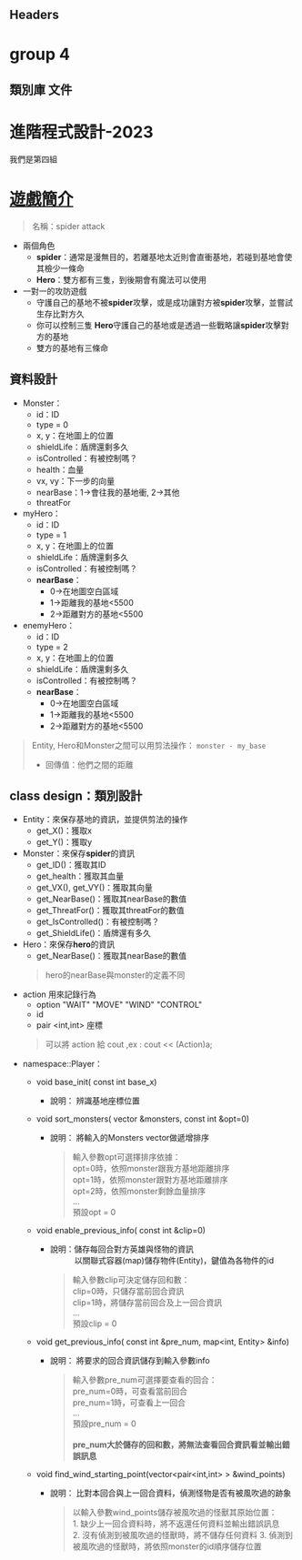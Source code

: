 
## Headers
# group 4
## 類別庫 文件
# 進階程式設計-2023
我們是第四組
# [遊戲簡介]( https://www.codingame.com/multiplayer/bot-programming/spring-challenge-2022)
> 名稱：spider attack
* 兩個角色
	* **spider**：通常是漫無目的，若離基地太近則會直衝基地，若碰到基地會使其檢少一條命
	* **Hero**：雙方都有三隻，到後期會有魔法可以使用
* 一對一的攻防遊戲
	* 守護自己的基地不被**spider**攻擊，或是成功讓對方被**spider**攻擊，並嘗試生存比對方久
	* 你可以控制三隻 **Hero**守護自己的基地或是透過一些戰略讓**spider**攻擊對方的基地
	* 雙方的基地有三條命
	
## 資料設計
* Monster：
	* id：ID
	* type = 0
	* x, y：在地圖上的位置
	* shieldLife：盾牌還剩多久
	* isControlled：有被控制嗎？
	* health：血量
	* vx, vy：下一步的向量
	* nearBase：1&rarr;會往我的基地衝, 2&rarr;其他
	* threatFor
* myHero：
	* id：ID
	* type = 1
	* x, y：在地圖上的位置
	* shieldLife：盾牌還剩多久
	* isControlled：有被控制嗎？
	* **nearBase**：
		* 0&rarr;在地圖空白區域
		* 1&rarr;距離我的基地<5500
		* 2&rarr;距離對方的基地<5500
* enemyHero：
	* id：ID
	* type = 2
	* x, y：在地圖上的位置
	* shieldLife：盾牌還剩多久
	* isControlled：有被控制嗎？
	* **nearBase**：
		* 0&rarr;在地圖空白區域
		* 1&rarr;距離我的基地<5500
		* 2&rarr;距離對方的基地<5500
		
> Entity, Hero和Monster之間可以用剪法操作：
> `monster - my_base `
> * 回傳值：他們之間的距離

## class design：類別設計

* Entity：來保存基地的資訊，並提供剪法的操作
	* get_X()：獲取x
	* get_Y()：獲取y
* Monster：來保存**spider**的資訊
	* get_ID()：獲取其ID
	* get_health：獲取其血量
	* get_VX(), get_VY()：獲取其向量
	* get_NearBase()：獲取其nearBase的數值
	* get_ThreatFor()：獲取其threatFor的數值
 	* get_IsControlled()：有被控制嗎？
 	* get_ShieldLife()：盾牌還有多久
* Hero：來保存**hero**的資訊
	* get_NearBase()：獲取其nearBase的數值
	> hero的nearBase與monster的定義不同
* action 用來記錄行為
	* option "WAIT" "MOVE" "WIND" "CONTROL"
	* id
	* pair <int,int> 座標
	> 可以將 action 給 cout ,ex : cout << (Action)a;
* namespace::Player：
	* void base_init( const int base_x)

        * 說明：
            辨識基地座標位置
  
    * void sort_monsters( vector<Monsters> &monsters, const int &opt=0)

        * 說明：
            將輸入的Monsters vector做遞增排序

			> 輸入參數opt可選擇排序依據：  
					opt=0時，依照monster跟我方基地距離排序  
					opt=1時，依照monster跟對方基地距離排序  
					opt=2時，依照monster剩餘血量排序  
					...  
				預設opt = 0

    * void enable_previous_info( const int &clip=0)
        * 說明：儲存每回合對方英雄與怪物的資訊  
    &emsp;&emsp;&ensp;&nbsp;  以關聯式容器(map)儲存物件(Entity)，鍵值為各物件的id
        
			> 輸入參數clip可決定儲存回和數：  
					clip=0時，只儲存當前回合資訊  
					clip=1時，將儲存當前回合及上一回合資訊  
					...  
				預設clip = 0
    * void get_previous_info( const int &pre_num, map<int, Entity> &info)

        * 說明：
            將要求的回合資訊儲存到輸入參數info
            
			> 輸入參數pre_num可選擇要查看的回合：  
					pre_num=0時，可查看當前回合  
					pre_num=1時，可查看上一回合  
					...   
				預設pre_num = 0  
&emsp;&emsp;  
**pre_num大於儲存的回和數，將無法查看回合資訊看並輸出錯誤訊息**

	* void find_wind_starting_point(vector<pair<int,int> > &wind_points)

		* 說明：
			比對本回合與上一回合資料，偵測怪物是否有被風吹過的跡象

			> 以輸入參數wind_points儲存被風吹過的怪獸其原始位置：  
				1. 缺少上一回合資料時，將不返還任何資料並輸出錯誤訊息  
				2. 沒有偵測到被風吹過的怪獸時，將不儲存任何資料
				3. 偵測到被風吹過的怪獸時，將依照monster的id順序儲存位置  